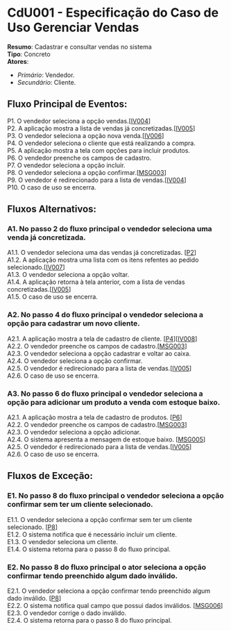 # CdU001 - Especificação do Caso de Uso Gerenciar Vendas

**Resumo**: Cadastrar e consultar vendas no sistema  
**Tipo**: Concreto  
**Atores**:  
 - *Primário*: Vendedor.
 - *Secundário*: Cliente.

## Fluxo Principal de Eventos:  
P1. O vendedor seleciona a opção vendas.[[IV004](./prototipos##IV004)]  
P2. A aplicação mostra a lista de vendas já concretizadas.[[IV005](./prototipos##IV005)]     
P3. O vendedor seleciona a opção nova venda.[[IV006](./prototipos##IV006)]    
P4. O vendedor seleciona o cliente que está realizando a compra.  
P5. A aplicação mostra a tela com opções para incluir produtos.  
P6. O vendedor preenche os campos de cadastro.  
P7. O vendedor seleciona a opção incluir.  
P8. O vendedor seleciona a opção confirmar.[[MSG003](./regras_mensagens#MSG003)]  
P9. O vendedor é redirecionado para a lista de vendas.[[IV004](./prototipos##IV005)]     
P10. O caso de uso se encerra.  

## Fluxos Alternativos:  

<a name="a1"/>    

### A1. No passo 2 do fluxo principal o vendedor seleciona uma venda já concretizada.  
A1.1. O vendedor seleciona uma das vendas já concretizadas. [[P2](./CdU001–EspecificacaoDoCasoDeUso#P2)]  
A1.2. A aplicação mostra uma lista com os itens refentes ao pedido selecionado.[[IV007](./prototipos##IV007)]     
A1.3. O vendedor seleciona a opção voltar.  
A1.4. A aplicação retorna à tela anterior, com a lista de vendas concretizadas.[[IV005](./prototipos##IV005)]    
A1.5. O caso de uso se encerra.  

<a name="a2"/>

### A2. No passo 4 do fluxo principal o vendedor seleciona a opção para cadastrar um novo cliente.
A2.1. A aplicação mostra a tela de cadastro de cliente. [[P4](./CdU001–EspecificacaoDoCasoDeUso#P4)][[IV008](./prototipos##IV008)]    
A2.2. O vendedor preenche os campos de cadastro.[[MSG003](./regras_mensagens#MSG003)]  
A2.3. O vendedor seleciona a opção cadastrar e voltar ao caixa.  
A2.4. O vendedor seleciona a opção confirmar.  
A2.5. O vendedor é redirecionado para a lista de vendas.[[IV005](./prototipos#I#V005)]    
A2.6. O caso de uso se encerra.  

<a name="a3"/>

### A3. No passo 6 do fluxo principal o vendedor seleciona a opção para adicionar um produto a venda com estoque baixo.
A2.1. A aplicação mostra a tela de cadastro de produtos. [[P6](./CdU001–EspecificacaoDoCasoDeUso#P6)]  
A2.2. O vendedor preenche os campos de cadastro.[[MSG003](./regras_mensagens#MSG003)]  
A2.3. O vendedor seleciona a opção adicionar.  
A2.4. O sistema apresenta a mensagem de estoque baixo. [[MSG005](./regras_mensagens#MSG005)]  
A2.5. O vendedor é redirecionado para a lista de vendas.[[IV005](./prototipos#I#V005)]    
A2.6. O caso de uso se encerra.  

## Fluxos de Exceção:  

<a name="e1"/>

### E1. No passo 8 do fluxo principal o vendedor seleciona a opção confirmar sem ter um cliente selecionado.  
E1.1. O vendedor seleciona a opção confirmar sem ter um cliente selecionado. [[P8](./CdU001–EspecificacaoDoCasoDeUso#P8)]  
E1.2. O sistema notifica que é necessário incluir um cliente.  
E1.3. O vendedor seleciona um cliente.  
E1.4. O sistema retorna para o passo 8 do fluxo principal.  


<a name="e2"/>

### E2. No passo 8 do fluxo principal o ator seleciona a opção confirmar tendo preenchido algum dado inválido.  
E2.1. O vendedor seleciona a opção confirmar tendo preenchido algum dado inválido. [[P8](./CdU001–EspecificacaoDoCasoDeUso#P8)]  
E2.2. O sistema notifica qual campo que possui dados inválidos. [[MSG006](./regras_mensagens#MSG006)]  
E2.3. O vendedor corrige o dado inválido.  
E2.4. O sistema retorna para o passo 8 do fluxo principal.  